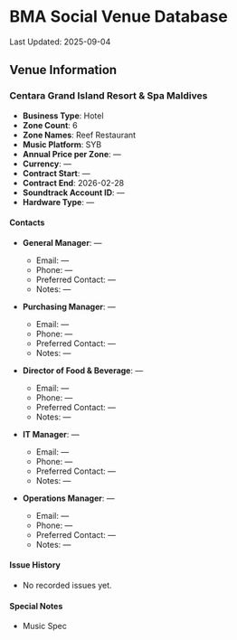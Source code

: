 # BMA Social Venue Database

Last Updated: 2025-09-04

## Venue Information

### Centara Grand Island Resort & Spa Maldives
- **Business Type**: Hotel
- **Zone Count**: 6
- **Zone Names**: Reef Restaurant
- **Music Platform**: SYB
- **Annual Price per Zone**: —
- **Currency**: —
- **Contract Start**: —
- **Contract End**: 2026-02-28
- **Soundtrack Account ID**: —
- **Hardware Type**: —

#### Contacts
- **General Manager**: —
  - Email: —
  - Phone: —
  - Preferred Contact: —
  - Notes: —

- **Purchasing Manager**: —
  - Email: —
  - Phone: —
  - Preferred Contact: —
  - Notes: —

- **Director of Food & Beverage**: —
  - Email: —
  - Phone: —
  - Preferred Contact: —
  - Notes: —

- **IT Manager**: —
  - Email: —
  - Phone: —
  - Preferred Contact: —
  - Notes: —

- **Operations Manager**: —
  - Email: —
  - Phone: —
  - Preferred Contact: —
  - Notes: —

#### Issue History
- No recorded issues yet.

#### Special Notes
- Music Spec
